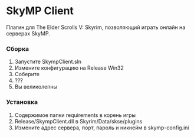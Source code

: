 # SkyMP Client #

Плагин для The Elder Scrolls V: Skyrim, позволяющий играть онлайн на серверах SkyMP.

### Сборка ###

1. Запустите SkympClient.sln
2. Измените конфигурацию на Release Win32
3. Соберите
4. ???
5. Вы великолепны

### Установка ###
1. Содержимое папки requirements в корень игры
2. Release/SkympClient.dll в Skyrim/Data/skse/plugins
3. Измените адрес сервера, порт, пароль и никнейм в skymp-config.ini